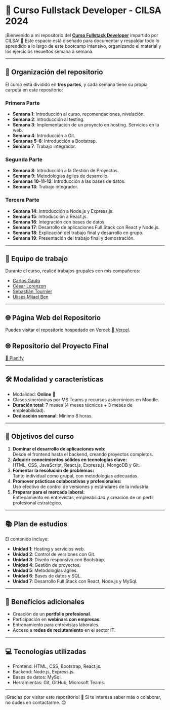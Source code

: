 # 🚀 Curso Fullstack Developer - CILSA 2024

¡Bienvenido a mi repositorio del **[Curso Fullstack Developer](https://www.cilsa.org/paginas_php/ot/13000/13070/becas-desarrollar-inclusion.html)** impartido por CILSA! 🌟 Este espacio está diseñado para documentar y respaldar todo lo aprendido a lo largo de este bootcamp intensivo, organizando el material y los ejercicios resueltos semana a semana. 

---

## 📅 **Organización del repositorio**

El curso está dividido en **tres partes**, y cada semana tiene su propia carpeta en este repositorio:

### **Primera Parte**
- **Semana 1**: Introducción al curso, recomendaciones, nivelación.
- **Semana 2**: Introducción al testing.
- **Semana 3**: Implementación de un proyecto en hosting. Servicios en la web.
- **Semana 4**: Introducción a Git.
- **Semanas 5-6**: Introducción a Bootstrap.
- **Semana 7**: Trabajo integrador.

### **Segunda Parte**
- **Semana 8**: Introducción a la Gestión de Proyectos.
- **Semana 9**: Metodologías ágiles de desarrollo.
- **Semanas 10-11-12**: Introducción a las bases de datos.
- **Semana 13**: Trabajo integrador.

### **Tercera Parte**
- **Semana 14**: Introducción a Node.js y Express.js.
- **Semana 15**: Introducción a React.js.
- **Semana 16**: Integración con bases de datos.
- **Semana 17**: Desarrollo de aplicaciones Full Stack con React y Node.js.
- **Semana 18**: Explicación del trabajo final y desarrollo en grupo.
- **Semana 19**: Presentación del trabajo final y demostración.

---

## 👥 **Equipo de trabajo**
Durante el curso, realicé trabajos grupales con mis compañeros:
- [Carlos Gauto](https://github.com/23carlosg)
- [César Lorenzon](https://github.com/cesarl94)
- [Sebastián Tournier](https://github.com/TournierSebastian)
- [Ulises Mijael Ben](https://github.com/Ulimb) 

---

## 🌐 **Página Web del Repositorio**
Puedes visitar el repositorio hospedado en Vercel: [🔗 Vercel](https://bootcamp-full-stack.vercel.app/).

## 🌐 **Repositorio del Proyecto Final**
[🔗 Planify](https://github.com/cesarl94/planify)

---

## 🛠️ **Modalidad y características**
- Modalidad: **Online** 📡
- Clases sincrónicas por MS Teams y recursos asincrónicos en Moodle.
- **Duración total**: 7 meses (4 meses técnicos + 3 meses de empleabilidad).
- **Dedicación semanal**: Mínimo 8 horas.

---

## 🎯 **Objetivos del curso**
1. **Dominar el desarrollo de aplicaciones web:**  
   Desde el frontend hasta el backend, creando proyectos completos.  
2. **Adquirir conocimientos sólidos en tecnologías clave:**  
   HTML, CSS, JavaScript, React.js, Express.js, MongoDB y Git.  
3. **Fomentar la resolución de problemas:**  
   Tanto individual como grupal, con metodologías adecuadas.  
4. **Promover prácticas colaborativas y profesionales:**  
   Uso efectivo de control de versiones y estándares de la industria.  
5. **Preparar para el mercado laboral:**  
   Entrenamiento en entrevistas, empleabilidad y creación de un perfil profesional estratégico.  

---

## 📚 **Plan de estudios**
El contenido incluye:
- **Unidad 1**: Hosting y servicios web.
- **Unidad 2**: Control de versiones con Git.
- **Unidad 3**: Diseño responsivo con Bootstrap.
- **Unidad 4**: Gestión de proyectos.
- **Unidad 5**: Metodologías ágiles.
- **Unidad 6**: Bases de datos y SQL.
- **Unidad 7**: Desarrollo Full Stack con React, Node.js y MySql.

---

## 🌟 **Beneficios adicionales**
- Creación de un **portfolio profesional**.  
- Participación en **webinars con empresas**.  
- Entrenamiento para entrevistas laborales.  
- Acceso a **redes de reclutamiento** en el sector IT.  

---

## 💻 **Tecnologías utilizadas**
- Frontend: HTML, CSS, Bootstrap, React.js.  
- Backend: Node.js, Express.js.  
- Bases de datos: MySql.  
- Herramientas: Git, GitHub, Microsoft Teams.  

---

¡Gracias por visitar este repositorio! 🎉 Si te interesa saber más o colaborar, no dudes en contactarme. 😊

